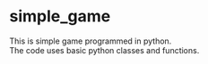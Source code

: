 # simple_game
This is simple game programmed in python.  
The code uses basic python classes and functions.
